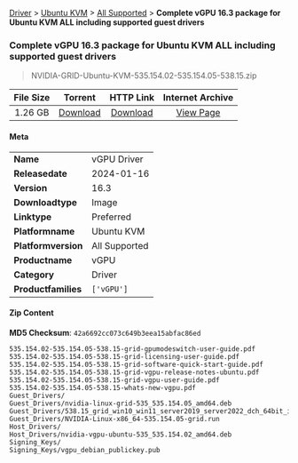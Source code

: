 
[Driver](/README.md)  >  [Ubuntu KVM](/index/Driver/Ubuntu_KVM.md)  >  [All Supported](/index/Driver/Ubuntu_KVM/All_Supported.md)  >  **Complete vGPU 16.3 package for Ubuntu KVM ALL including supported guest drivers**


###    Complete vGPU 16.3 package for Ubuntu KVM ALL including supported guest drivers

> NVIDIA-GRID-Ubuntu-KVM-535.154.02-535.154.05-538.15.zip   


| **File Size** | **Torrent**  | **HTTP Link** | **Internet Archive** |
|:-------------:|:------------:|:-------------:|:--------------------:|
| 1.26 GB |  [Download](https://archive.org/download/nvgpu_NVIDIA-GRID-Ubuntu-KVM-535.154.02-535.154.05-538.15.zip/nvgpu_NVIDIA-GRID-Ubuntu-KVM-535.154.02-535.154.05-538.15.zip_archive.torrent)       | [Download](https://archive.org/compress/nvgpu_NVIDIA-GRID-Ubuntu-KVM-535.154.02-535.154.05-538.15.zip) | [View Page](https://archive.org/details/nvgpu_NVIDIA-GRID-Ubuntu-KVM-535.154.02-535.154.05-538.15.zip)       |

#### Meta

<table>
<tr><td><strong>Name</strong></td><td>vGPU Driver</td></tr>
<tr><td><strong>Releasedate</strong></td><td>2024-01-16</td></tr>
<tr><td><strong>Version</strong></td><td>16.3</td></tr>
<tr><td><strong>Downloadtype</strong></td><td>Image</td></tr>
<tr><td><strong>Linktype</strong></td><td>Preferred</td></tr>
<tr><td><strong>Platformname</strong></td><td>Ubuntu KVM</td></tr>
<tr><td><strong>Platformversion</strong></td><td>All Supported</td></tr>
<tr><td><strong>Productname</strong></td><td>vGPU</td></tr>
<tr><td><strong>Category</strong></td><td>Driver</td></tr>
<tr><td><strong>Productfamilies</strong></td><td><code>['vGPU']</code></td></tr>
</table>

#### Zip Content

**MD5 Checksum**: `42a6692cc073c649b3eea15abfac86ed`

```text
535.154.02-535.154.05-538.15-grid-gpumodeswitch-user-guide.pdf
535.154.02-535.154.05-538.15-grid-licensing-user-guide.pdf
535.154.02-535.154.05-538.15-grid-software-quick-start-guide.pdf
535.154.02-535.154.05-538.15-grid-vgpu-release-notes-ubuntu.pdf
535.154.02-535.154.05-538.15-grid-vgpu-user-guide.pdf
535.154.02-535.154.05-538.15-whats-new-vgpu.pdf
Guest_Drivers/
Guest_Drivers/nvidia-linux-grid-535_535.154.05_amd64.deb
Guest_Drivers/538.15_grid_win10_win11_server2019_server2022_dch_64bit_international.exe
Guest_Drivers/NVIDIA-Linux-x86_64-535.154.05-grid.run
Host_Drivers/
Host_Drivers/nvidia-vgpu-ubuntu-535_535.154.02_amd64.deb
Signing_Keys/
Signing_Keys/vgpu_debian_publickey.pub
```